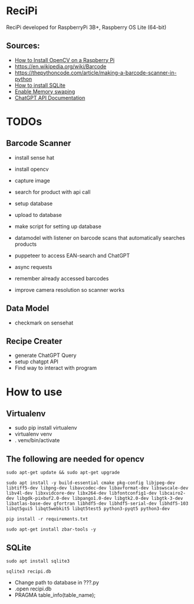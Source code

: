 # ReciPi
ReciPi developed for RaspberryPi 3B+, Raspberry OS Lite (64-bit)

## Sources:
- [How to Install OpenCV on a Raspberry Pi](https://www.youtube.com/watch?v=QzVYnG-WaM4)
- https://en.wikipedia.org/wiki/Barcode
- https://thepythoncode.com/article/making-a-barcode-scanner-in-python
- [How to install SQLite](https://www.digitalocean.com/community/tutorials/how-to-install-and-use-sqlite-on-ubuntu-20-04)
- [Enable Memory swaping](https://ubuntu.com/blog/how-low-can-you-go-running-ubuntu-desktop-on-a-2gb-raspberry-pi-4)
- [ChatGPT API Documentation](https://platform.openai.com/docs/guides/gpt)
# TODOs
## Barcode Scanner
- install sense hat
- install opencv
- capture image
- search for product with api call
- setup database
- upload to database
- make script for setting up database

- datamodel with listener on barcode scans that automatically searches products
- puppeteer to access EAN-search and ChatGPT
- async requests
- remember already accessed barcodes
- improve camera resolution so scanner works

## Data Model
- checkmark on sensehat

## Recipe Creater
- generate ChatGPT Query
- setup chatgpt API
- Find way to interact with program 

# How to use
## Virtualenv
- sudo pip install virtualenv
- virtualenv venv
- . venv/bin/activate
## The following are needed for opencv
```
sudo apt-get update && sudo apt-get upgrade 

sudo apt install -y build-essential cmake pkg-config libjpeg-dev libtiff5-dev libpng-dev libavcodec-dev libavformat-dev libswscale-dev libv4l-dev libxvidcore-dev libx264-dev libfontconfig1-dev libcairo2-dev libgdk-pixbuf2.0-dev libpango1.0-dev libgtk2.0-dev libgtk-3-dev libatlas-base-dev gfortran libhdf5-dev libhdf5-serial-dev libhdf5-103 libqt5gui5 libqt5webkit5 libqt5test5 python3-pyqt5 python3-dev

pip install -r requirements.txt

sudo apt-get install zbar-tools -y
```
## SQLite
```
sudo apt install sqlite3

sqlite3 recipi.db
```
- Change path to database in ???.py
- .open recipi.db
- PRAGMA table_info(table_name);
